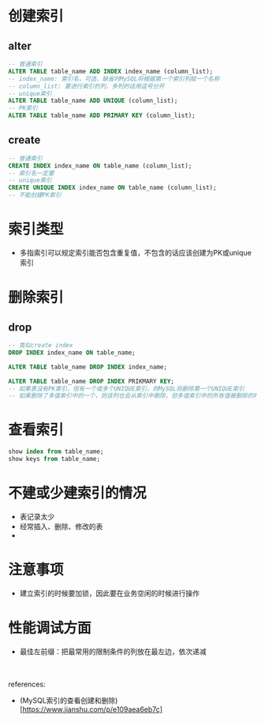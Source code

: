 # 创建索引
## alter
```sql
-- 普通索引
ALTER TABLE table_name ADD INDEX index_name (column_list);
-- index_name: 索引名，可选，缺省时MySQL将根据第一个索引列赋一个名称
-- column_list: 要进行索引的列，多列的话用逗号分开
-- unique索引
ALTER TABLE table_name ADD UNIQUE (column_list);
-- PK索引
ALTER TABLE table_name ADD PRIMARY KEY (column_list);
```

## create
```sql
-- 普通索引
CREATE INDEX index_name ON table_name (column_list);
-- 索引名一定要
-- unique索引
CREATE UNIQUE INDEX index_name ON table_name (column_list);
-- 不能创建PK索引
```
# 索引类型
- 多指索引可以规定索引能否包含重复值，不包含的话应该创建为PK或unique索引

# 删除索引
## drop
```sql
-- 类似create index
DROP INDEX index_name ON table_name;

ALTER TABLE table_name DROP INDEX index_name;

ALTER TABLE table_name DROP INDEX PRIKMARY KEY;
-- 如果表没有PK索引，但有一个或多个UNIQUE索引，则MySQL将删除第一个UNIQUE索引
-- 如果删除了多值索引中的一个，则该列也会从索引中删除，但多值索引中的所有值被删除的时候，整个索引被删除
```

# 查看索引
```sql
show index from table_name;
show keys from table_name;
```
# 不建或少建索引的情况
- 表记录太少
- 经常插入、删除、修改的表
-

# 注意事项
- 建立索引的时候要加锁，因此要在业务空闲的时候进行操作

# 性能调试方面
- 最佳左前缀：把最常用的限制条件的列放在最左边，依次递减


<br><br>
references:
- (MySQL索引的查看创建和删除)[https://www.jianshu.com/p/e109aea6eb7c]
